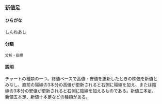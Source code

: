 <div style="display:none;">

## [あ行](securities-terms?id=あ行)
## [か行](securities-terms?id=か行)
## [さ行](securities-terms?id=さ行)

</div>

### 新値足

#### ひらがな

しんねあし

#### 分類

`分析・指標`

#### 説明

チャートの種類の一つ。終値ベースで高値・安値を更新したときの株価を新値とみなし、直前の陽線の3本分の高値が更新されると右側に陽線を加え、または陰線の3本分の安値が更新されると右側に陰線を加えるものである。新値三本足、新値五本足、新値十本足などの種類がある。

<div style="display:none;">

## [た行](securities-terms?id=た行)
## [な行](securities-terms?id=な行)
## [は行](securities-terms?id=は行)
## [ま行](securities-terms?id=ま行)
## [や行](securities-terms?id=や行)
## [ら行](securities-terms?id=ら行)
## [わ行](securities-terms?id=わ行)
## [英数字・記号](securities-terms?id=英数字・記号)

</div>

